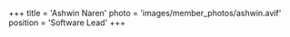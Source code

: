 +++
title = 'Ashwin Naren'
photo = 'images/member_photos/ashwin.avif'
position = 'Software Lead'
+++
